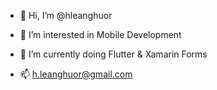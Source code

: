 - 👋 Hi, I’m @hleanghuor
- 👀 I’m interested in Mobile Development
- 🌱 I’m currently doing Flutter & Xamarin Forms

- 📫 h.leanghuor@gmail.com

<!---

- 💞️ I’m looking to collaborate on ...


hleanghuor/hleanghuor is a ✨ special ✨ repository because its `README.md` (this file) appears on your GitHub profile.
You can click the Preview link to take a look at your changes.
--->
